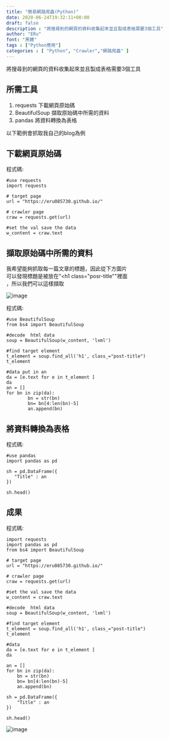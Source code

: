 ```yaml
---
title: "簡易網路爬蟲(Python)"
date: 2020-06-24T19:32:11+08:00
draft: false
description : "將搜尋到的網頁的資料收集起來並且製成表格需要3個工具"
author: "ERu"
font: "黑體"
tags : ["Python應用"]
categories : [ "Python", "Crawler","網路爬蟲" ] 
---
```


將搜尋到的網頁的資料收集起來並且製成表格需要3個工具

## 所需工具

1. requests       下載網頁原始碼
2. BeautifulSoup  擷取原始碼中所需的資料
3. pandas         將資料轉換為表格

以下範例會抓取我自己的blog為例

## 下載網頁原始碼

程式碼:

	#use requests
	import requests 
	
	# target page
	url = "https://eru085730.github.io/"

	# crawler page
	craw = requests.get(url)

	#set the val save the data
	w_content = craw.text


## 擷取原始碼中所需的資料

我希望能夠抓取每一篇文章的標題，因此從下方圖片  
可以發現標題是被放在"<h1 class="posr-title""裡面  
，所以我們可以這樣擷取

![image](/images/Crawler/C1.png)

程式碼:

	#use BeautifulSoup	
	from bs4 import BeautifulSoup

	#decode  html data
	soup = BeautifulSoup(w_content, 'lxml')

	#find target element
	t_element = soup.find_all('h1', class_="post-title")
	t_element
	
	#data put in an
	da = [e.text for e in t_element ]
	da
	an = []
	for bn in zip(da):
        	bn = str(bn)
        	bn= bn[4:len(bn)-5]
        	an.append(bn)

## 將資料轉換為表格

程式碼:

	#use pandas
	import pandas as pd

	sh = pd.DataFrame({
	   "Title" : an
	})

	sh.head()

## 成果

程式碼:

	import requests
	import pandas as pd
	from bs4 import BeautifulSoup
	
	# target page
	url = "https://eru085730.github.io/"
	
	# crawler page
	craw = requests.get(url)
	
	#set the val save the data
	w_content = craw.text
	
	#decode  html data
	soup = BeautifulSoup(w_content, 'lxml')
	
	#find target element
	t_element = soup.find_all('h1', class_="post-title")
	t_element
	
	#data
	da = [e.text for e in t_element ]
	da
	
	an = []
	for bn in zip(da):
        bn = str(bn)
        bn= bn[4:len(bn)-5]
        an.append(bn)
        
	sh = pd.DataFrame({
	    "Title" : an
	})
	
	sh.head()

![image](/images/Crawler/C2.png)
